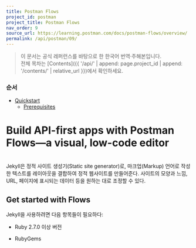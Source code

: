 ```yaml
---
title: Postman Flows
project_id: postman
project_title: Postman Flows
nav_order: 9
source_url: https://learning.postman.com/docs/postman-flows/overview/
permalink: /api/postman/09/
---
```


> 이 문서는 공식 레퍼런스를 바탕으로 한 한국어 번역·주해본입니다.  
> 전체 목차는 [Contents]({{ '/api/' | append: page.project_id | append: '/contents/' | relative_url }})에서 확인하세요.


### 순서

- [Quickstart](#quickstart)
  - [Prerequisites](#prerequisites)


# Build API-first apps with Postman Flows—a visual, low-code editor
<br>
Jekyll은 정적 사이트 생성기(Static site generator)로, 마크업(Markup) 언어로 작성한 텍스트를 레이아웃을 결합하여 정적 웹사이트를 만들어준다. 사이트의 모양과 느낌, URL, 페이지에 표시되는 데이터 등을 원하는 대로 조정할 수 있다.

## Get started with Flows
Jekyll을 사용하려면 다음 항목들이 필요하다:

- Ruby 2.7.0 이상 버전
  
- RubyGems
  